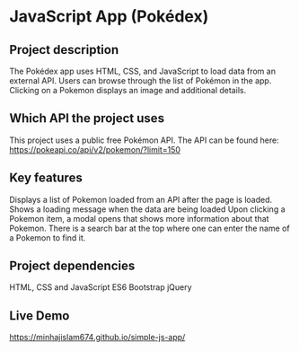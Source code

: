 # JavaScript App (Pokédex)

## Project description

The Pokédex app uses HTML, CSS, and JavaScript to load data from an external API. Users can browse through the list of Pokémon in the app.  Clicking on a Pokemon displays an image and additional details.

## Which API the project uses
This project uses a public free Pokémon API. The API can be found here: https://pokeapi.co/api/v2/pokemon/?limit=150

## Key features
Displays a list of Pokemon loaded from an API after the page is loaded.
Shows a loading message when the data are being loaded
Upon clicking a Pokemon item, a modal opens that shows more information about that Pokemon.
There is a search bar at the top where one can enter the name of a Pokemon to find it.

## Project dependencies
HTML, CSS and JavaScript ES6
Bootstrap
jQuery

## Live Demo
https://minhajislam674.github.io/simple-js-app/
